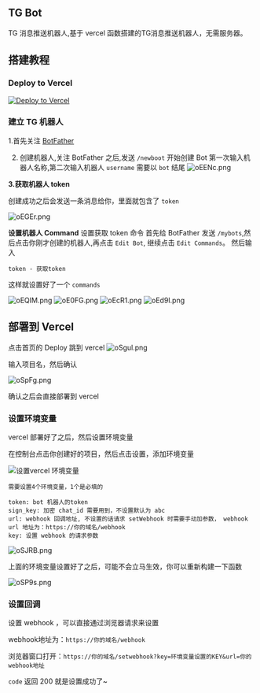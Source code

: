 ## TG Bot

TG 消息推送机器人,基于 vercel 函数搭建的TG消息推送机器人，无需服务器。

## 搭建教程
### Deploy to Vercel
[![Deploy to Vercel](https://vercel.com/button)](https://vercel.com/new/git/external?repository-url=https%3A%2F%2Fgithub.com%2meselson%2FTGMessage)
### 建立 TG 机器人

1.首先关注 [BotFather](https://t.me/BotFather)

2. 创建机器人,关注 BotFather 之后,发送 `/newboot` 开始创建 Bot 第一次输入机器人名称,第二次输入机器人 `username` 需要以 `bot` 结尾
   ![oEENc.png](https://ooo.0x0.ooo/2021/02/07/oEENc.png)

**3.获取机器人 token**

创建成功之后会发送一条消息给你，里面就包含了 `token`

![oEGEr.png](https://ooo.0x0.ooo/2021/02/07/oEGEr.png)

**设置机器人 Command**
设置获取 token 命令 首先给 BotFather 发送 `/mybots`,然后点击你刚才创建的机器人,再点击 `Edit Bot`, 继续点击 `Edit Commands`。 然后输入

```
token - 获取token
```

这样就设置好了一个 `commands`

![oEQIM.png](https://ooo.0x0.ooo/2021/02/07/oEQIM.png)
![oE0FG.png](https://ooo.0x0.ooo/2021/02/07/oE0FG.png)
![oEcR1.png](https://ooo.0x0.ooo/2021/02/07/oEcR1.png)
![oEd9I.png](https://ooo.0x0.ooo/2021/02/07/oEd9I.png)


## 部署到 Vercel

点击首页的 Deploy 跳到 vercel
![oSgul.png](https://ooo.0x0.ooo/2021/02/10/oSgul.png)

输入项目名，然后确认

![oSpFg.png](https://ooo.0x0.ooo/2021/02/10/oSpFg.png)

确认之后会直接部署到 vercel

### 设置环境变量

vercel 部署好了之后，然后设置环境变量

在控制台点击你创建好的项目，然后点击设置，添加环境变量

![设置vercel 环境变量](https://ooo.0x0.ooo/2021/02/09/oSyEb.png)

```
需要设置4个环境变量，1个是必填的

token: bot 机器人的token
sign_key: 加密 chat_id 需要用到，不设置默认为 abc
url: webhook 回调地址, 不设置的话请求 setWebhook 时需要手动加参数， webhook url 地址为：https://你的域名/webhook
key: 设置 webhook 的请求参数
```

![oSJRB.png](https://ooo.0x0.ooo/2021/02/10/oSJRB.png)

上面的环境变量设置好了之后，可能不会立马生效，你可以重新构建一下函数

![oSP9s.png](https://ooo.0x0.ooo/2021/02/10/oSP9s.png)

### 设置回调
设置 webhook ，可以直接通过浏览器请求来设置

webhook地址为：`https://你的域名/webhook`

浏览器窗口打开：`https://你的域名/setwebhook?key=环境变量设置的KEY&url=你的webhook地址`

`code` 返回 200 就是设置成功了~
